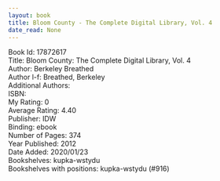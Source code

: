 ```yaml
---
layout: book
title: Bloom County - The Complete Digital Library, Vol. 4
date_read: None
---
```


Book Id: 17872617<br />
Title: Bloom County: The Complete Digital Library, Vol. 4<br />
Author: Berkeley Breathed<br />
Author l-f: Breathed, Berkeley<br />
Additional Authors: <br />
ISBN: <br />
My Rating: 0<br />
Average Rating: 4.40<br />
Publisher: IDW<br />
Binding: ebook<br />
Number of Pages: 374<br />
Year Published: 2012<br />
Date Added: 2020/01/23<br />
Bookshelves: kupka-wstydu<br />
Bookshelves with positions: kupka-wstydu (#916)<br />

